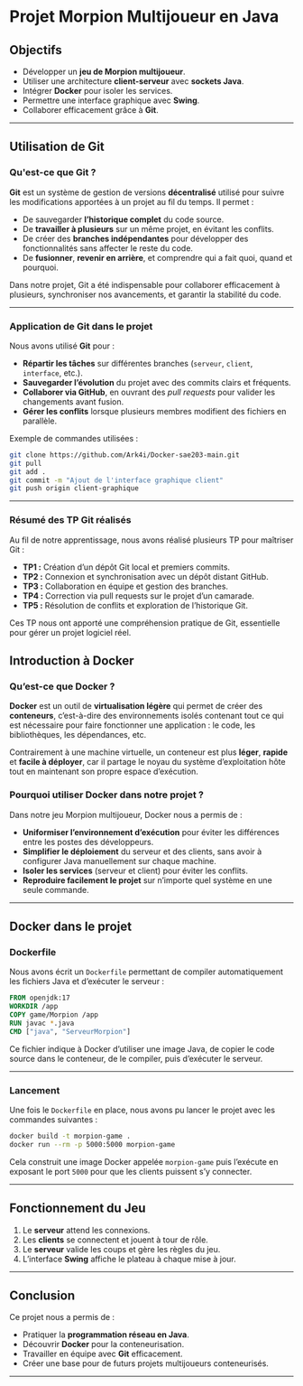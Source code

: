 
# Projet Morpion Multijoueur en Java

## Objectifs

- Développer un **jeu de Morpion multijoueur**.  
- Utiliser une architecture **client-serveur** avec **sockets Java**.  
- Intégrer **Docker** pour isoler les services.  
- Permettre une interface graphique avec **Swing**.  
- Collaborer efficacement grâce à **Git**.  

---

## Utilisation de Git

### Qu'est-ce que Git ?

**Git** est un système de gestion de versions **décentralisé** utilisé pour suivre les modifications apportées à un projet au fil du temps. Il permet :

- De sauvegarder **l’historique complet** du code source.
- De **travailler à plusieurs** sur un même projet, en évitant les conflits.
- De créer des **branches indépendantes** pour développer des fonctionnalités sans affecter le reste du code.
- De **fusionner**, **revenir en arrière**, et comprendre qui a fait quoi, quand et pourquoi.

Dans notre projet, Git a été indispensable pour collaborer efficacement à plusieurs, synchroniser nos avancements, et garantir la stabilité du code.

---

### Application de Git dans le projet

Nous avons utilisé **Git** pour :

- **Répartir les tâches** sur différentes branches (`serveur`, `client`, `interface`, etc.).
- **Sauvegarder l’évolution** du projet avec des commits clairs et fréquents.
- **Collaborer via GitHub**, en ouvrant des *pull requests* pour valider les changements avant fusion.
- **Gérer les conflits** lorsque plusieurs membres modifient des fichiers en parallèle.

Exemple de commandes utilisées :
```bash
git clone https://github.com/Ark4i/Docker-sae203-main.git
git pull
git add .
git commit -m "Ajout de l'interface graphique client"
git push origin client-graphique
```

---

### Résumé des TP Git réalisés

Au fil de notre apprentissage, nous avons réalisé plusieurs TP pour maîtriser Git :

- **TP1 :** Création d’un dépôt Git local et premiers commits.  
- **TP2 :** Connexion et synchronisation avec un dépôt distant GitHub.  
- **TP3 :** Collaboration en équipe et gestion des branches.  
- **TP4 :** Correction via pull requests sur le projet d’un camarade.  
- **TP5 :** Résolution de conflits et exploration de l’historique Git.

Ces TP nous ont apporté une compréhension pratique de Git, essentielle pour gérer un projet logiciel réel.


## Introduction à Docker

### Qu’est-ce que Docker ?

**Docker** est un outil de **virtualisation légère** qui permet de créer des **conteneurs**, c’est-à-dire des environnements isolés contenant tout ce qui est nécessaire pour faire fonctionner une application : le code, les bibliothèques, les dépendances, etc.

Contrairement à une machine virtuelle, un conteneur est plus **léger**, **rapide** et **facile à déployer**, car il partage le noyau du système d’exploitation hôte tout en maintenant son propre espace d’exécution.

### Pourquoi utiliser Docker dans notre projet ?

Dans notre jeu Morpion multijoueur, Docker nous a permis de :

- **Uniformiser l’environnement d’exécution** pour éviter les différences entre les postes des développeurs.
- **Simplifier le déploiement** du serveur et des clients, sans avoir à configurer Java manuellement sur chaque machine.
- **Isoler les services** (serveur et client) pour éviter les conflits.
- **Reproduire facilement le projet** sur n’importe quel système en une seule commande.

---

## Docker dans le projet

### Dockerfile

Nous avons écrit un `Dockerfile` permettant de compiler automatiquement les fichiers Java et d’exécuter le serveur :

```Dockerfile
FROM openjdk:17
WORKDIR /app
COPY game/Morpion /app
RUN javac *.java
CMD ["java", "ServeurMorpion"]
```

Ce fichier indique à Docker d’utiliser une image Java, de copier le code source dans le conteneur, de le compiler, puis d’exécuter le serveur.

---

### Lancement

Une fois le `Dockerfile` en place, nous avons pu lancer le projet avec les commandes suivantes :

```bash
docker build -t morpion-game . 
docker run --rm -p 5000:5000 morpion-game
```

Cela construit une image Docker appelée `morpion-game` puis l’exécute en exposant le port `5000` pour que les clients puissent s’y connecter.

---

##  Fonctionnement du Jeu

1. Le **serveur** attend les connexions.
2. Les **clients** se connectent et jouent à tour de rôle.
3. Le **serveur** valide les coups et gère les règles du jeu.
4. L’interface **Swing** affiche le plateau à chaque mise à jour.

---

##  Conclusion

Ce projet nous a permis de :

- Pratiquer la **programmation réseau en Java**.
- Découvrir **Docker** pour la conteneurisation.
- Travailler en équipe avec **Git** efficacement.
- Créer une base pour de futurs projets multijoueurs conteneurisés.

---

